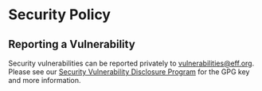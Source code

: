 # Security Policy

## Reporting a Vulnerability

Security vulnerabilities can be reported privately to vulnerabilities@eff.org. Please see our [Security Vulnerability Disclosure Program](https://www.eff.org/security) for the GPG key and more information.
